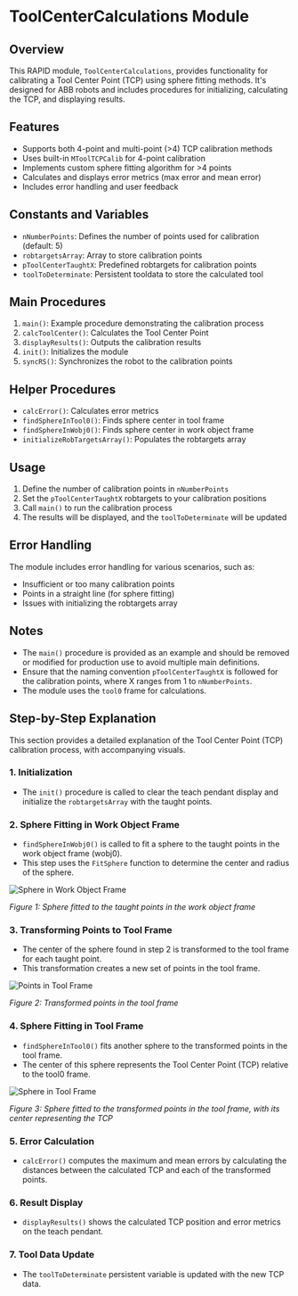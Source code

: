 # ToolCenterCalculations Module

## Overview

This RAPID module, `ToolCenterCalculations`, provides functionality for calibrating a Tool Center Point (TCP) using sphere fitting methods. It's designed for ABB robots and includes procedures for initializing, calculating the TCP, and displaying results.

## Features

- Supports both 4-point and multi-point (>4) TCP calibration methods
- Uses built-in `MToolTCPCalib` for 4-point calibration
- Implements custom sphere fitting algorithm for >4 points
- Calculates and displays error metrics (max error and mean error)
- Includes error handling and user feedback

## Constants and Variables

- `nNumberPoints`: Defines the number of points used for calibration (default: 5)
- `robtargetsArray`: Array to store calibration points
- `pToolCenterTaughtX`: Predefined robtargets for calibration points
- `toolToDeterminate`: Persistent tooldata to store the calculated tool

## Main Procedures

1. `main()`: Example procedure demonstrating the calibration process
2. `calcToolCenter()`: Calculates the Tool Center Point
3. `displayResults()`: Outputs the calibration results
4. `init()`: Initializes the module
5. `syncRS()`: Synchronizes the robot to the calibration points

## Helper Procedures

- `calcError()`: Calculates error metrics
- `findSphereInTool0()`: Finds sphere center in tool frame
- `findSphereInWobj0()`: Finds sphere center in work object frame
- `initializeRobTargetsArray()`: Populates the robtargets array

## Usage

1. Define the number of calibration points in `nNumberPoints`
2. Set the `pToolCenterTaughtX` robtargets to your calibration positions
3. Call `main()` to run the calibration process
4. The results will be displayed, and the `toolToDeterminate` will be updated

## Error Handling

The module includes error handling for various scenarios, such as:
- Insufficient or too many calibration points
- Points in a straight line (for sphere fitting)
- Issues with initializing the robtargets array

## Notes

- The `main()` procedure is provided as an example and should be removed or modified for production use to avoid multiple main definitions.
- Ensure that the naming convention `pToolCenterTaughtX` is followed for the calibration points, where X ranges from 1 to `nNumberPoints`.
- The module uses the `tool0` frame for calculations.

## Step-by-Step Explanation

This section provides a detailed explanation of the Tool Center Point (TCP) calibration process, with accompanying visuals.

### 1. Initialization
- The `init()` procedure is called to clear the teach pendant display and initialize the `robtargetsArray` with the taught points.

### 2. Sphere Fitting in Work Object Frame
- `findSphereInWobj0()` is called to fit a sphere to the taught points in the work object frame (wobj0).
- This step uses the `FitSphere` function to determine the center and radius of the sphere.

![Sphere in Work Object Frame](placeholder_for_sphere_in_wobj0.png)

*Figure 1: Sphere fitted to the taught points in the work object frame*

### 3. Transforming Points to Tool Frame
- The center of the sphere found in step 2 is transformed to the tool frame for each taught point.
- This transformation creates a new set of points in the tool frame.

![Points in Tool Frame](placeholder_for_points_in_tool_frame.png)

*Figure 2: Transformed points in the tool frame*

### 4. Sphere Fitting in Tool Frame
- `findSphereInTool0()` fits another sphere to the transformed points in the tool frame.
- The center of this sphere represents the Tool Center Point (TCP) relative to the tool0 frame.

![Sphere in Tool Frame](placeholder_for_sphere_in_tool0.png)

*Figure 3: Sphere fitted to the transformed points in the tool frame, with its center representing the TCP*

### 5. Error Calculation
- `calcError()` computes the maximum and mean errors by calculating the distances between the calculated TCP and each of the transformed points.

### 6. Result Display
- `displayResults()` shows the calculated TCP position and error metrics on the teach pendant.

### 7. Tool Data Update
- The `toolToDeterminate` persistent variable is updated with the new TCP data.